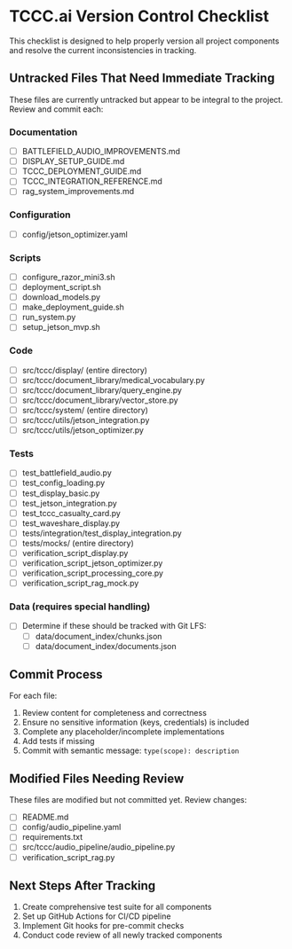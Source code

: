 # TCCC.ai Version Control Checklist

This checklist is designed to help properly version all project components and resolve the current inconsistencies in tracking.

## Untracked Files That Need Immediate Tracking

These files are currently untracked but appear to be integral to the project. Review and commit each:

### Documentation
- [ ] BATTLEFIELD_AUDIO_IMPROVEMENTS.md
- [ ] DISPLAY_SETUP_GUIDE.md
- [ ] TCCC_DEPLOYMENT_GUIDE.md
- [ ] TCCC_INTEGRATION_REFERENCE.md
- [ ] rag_system_improvements.md

### Configuration
- [ ] config/jetson_optimizer.yaml

### Scripts
- [ ] configure_razor_mini3.sh
- [ ] deployment_script.sh
- [ ] download_models.py
- [ ] make_deployment_guide.sh
- [ ] run_system.py
- [ ] setup_jetson_mvp.sh

### Code
- [ ] src/tccc/display/ (entire directory)
- [ ] src/tccc/document_library/medical_vocabulary.py
- [ ] src/tccc/document_library/query_engine.py
- [ ] src/tccc/document_library/vector_store.py
- [ ] src/tccc/system/ (entire directory)
- [ ] src/tccc/utils/jetson_integration.py
- [ ] src/tccc/utils/jetson_optimizer.py

### Tests
- [ ] test_battlefield_audio.py
- [ ] test_config_loading.py
- [ ] test_display_basic.py
- [ ] test_jetson_integration.py
- [ ] test_tccc_casualty_card.py
- [ ] test_waveshare_display.py
- [ ] tests/integration/test_display_integration.py
- [ ] tests/mocks/ (entire directory)
- [ ] verification_script_display.py
- [ ] verification_script_jetson_optimizer.py
- [ ] verification_script_processing_core.py
- [ ] verification_script_rag_mock.py

### Data (requires special handling)
- [ ] Determine if these should be tracked with Git LFS:
  - [ ] data/document_index/chunks.json
  - [ ] data/document_index/documents.json

## Commit Process

For each file:

1. Review content for completeness and correctness
2. Ensure no sensitive information (keys, credentials) is included
3. Complete any placeholder/incomplete implementations
4. Add tests if missing
5. Commit with semantic message: `type(scope): description`

## Modified Files Needing Review

These files are modified but not committed yet. Review changes:

- [ ] README.md
- [ ] config/audio_pipeline.yaml
- [ ] requirements.txt
- [ ] src/tccc/audio_pipeline/audio_pipeline.py
- [ ] verification_script_rag.py

## Next Steps After Tracking

1. Create comprehensive test suite for all components
2. Set up GitHub Actions for CI/CD pipeline
3. Implement Git hooks for pre-commit checks
4. Conduct code review of all newly tracked components
